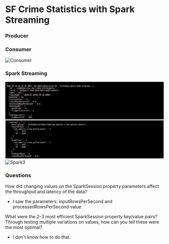 # SF Crime Statistics with Spark Streaming

### Producer

### Consumer

![Consumer](https://drive.google.com/file/d/1vJDfJIHaz0efHUAz-Hl4bRiMcGHev7tC/view?usp=sharing)

### Spark Streaming

![Spark 1](images/sf_crime_spark1.png)
![Spark 2](images/sf_crime_spark2.png)
![Spark3](https://drive.google.com/file/d/1_FFmI3BelGOUVBkGiE_3nJfG291Ogz1S/view?usp=sharing)

### Questions

How did changing values on the SparkSession property parameters affect the throughput and latency of the data?

- I saw the parameters: inputRowsPerSecond and processedRowsPerSecond value.

What were the 2-3 most efficient SparkSession property key/value pairs? Through testing multiple variations on values, how can you tell these were the most optimal?

- I don't know how to do that.
